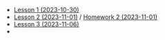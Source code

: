 * [Lesson 1 (2023-10-30)](LESSON1.md)
* [Lesson 2 (2023-11-01)](LESSON2.md) / [Homework 2 (2023-11-01)](HOMEWORK2.md)
* [Lesson 3 (2023-11-06)](LESSON3.md)
* 
